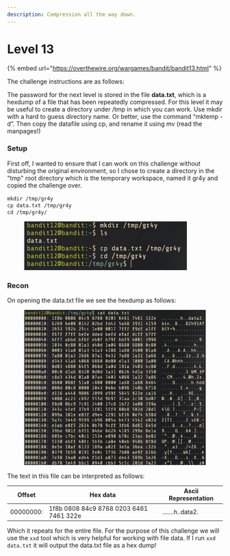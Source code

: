 ```yaml
---
description: Compression all the way down.
---
```


# Level 13

{% embed url="https://overthewire.org/wargames/bandit/bandit13.html" %}

The challenge instructions are as follows:

The password for the next level is stored in the file **data.txt**, which is a hexdump of a file that has been repeatedly compressed. For this level it may be useful to create a directory under /tmp in which you can work. Use mkdir with a hard to guess directory name. Or better, use the command “mktemp -d”. Then copy the datafile using cp, and rename it using mv (read the manpages!)

### Setup

First off, I wanted to ensure that I can work on this challenge without disturbing the original environment, so I chose to create a directory in the "tmp" root directory which is the temporary workspace, named it gr4y and copied the challenge over.

```
mkdir /tmp/gr4y
cp data.txt /tmp/gr4y
cd /tmp/gr4y/
```

<figure><img src="../.gitbook/assets/image (4).png" alt=""><figcaption></figcaption></figure>

### Recon

On opening the data.txt file we see the hexdump as follows:

<figure><img src="../.gitbook/assets/image (5).png" alt=""><figcaption></figcaption></figure>

The text in this file can be interpreted as follows:

| Offset    | Hex data                                | Ascii Representation |
| --------- | --------------------------------------- | -------------------- |
| 00000000: | 1f8b 0808 84c9 8768 0203 6461 7461 322e | .......h..data2.     |

Which it repeats for the entire file. For the purpose of this challenge we will use the `xxd` tool which is very helpful for working with file data. If I run `xxd data.txt` it will output the data.txt file as a hex dump!



